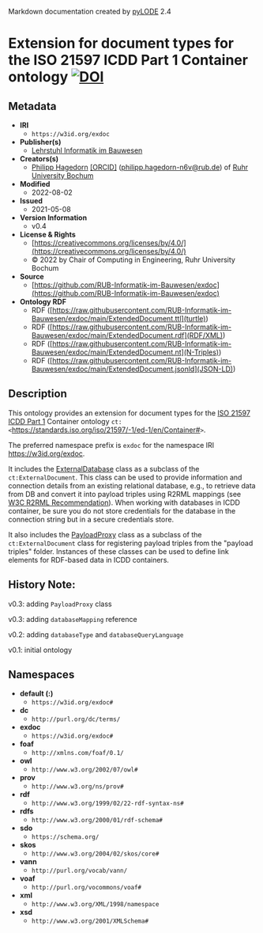 Markdown documentation created by [pyLODE](http://github.com/rdflib/pyLODE) 2.4

# Extension for document types for the ISO 21597 ICDD Part 1 Container ontology [![DOI](https://zenodo.org/badge/DOI/10.5281/zenodo.5903118.svg)](https://doi.org/10.5281/zenodo.5903118) 

## Metadata
* **IRI**
  * `https://w3id.org/exdoc`
* **Publisher(s)**
  * [Lehrstuhl Informatik im Bauwesen](http://www.inf.bi.rub.de)
* **Creators(s)**
  * [Philipp Hagedorn](https://orcid.org/0000-0002-6249-243X)
    [[ORCID]](https://orcid.org/0000-0002-6249-243X)
    (<philipp.hagedorn-n6v@rub.de></a>) of [Ruhr University Bochum](https://www.inf.bi.ruhr-uni-bochum.de/iib/lehrstuhl/mitarbeiter/philipp_hagedorn.html.en)
* **Modified**
  * 2022-08-02
* **Issued**
  * 2021-05-08
* **Version Information**
  * v0.4
* **License &amp; Rights**
  * [https://creativecommons.org/licenses/by/4.0/](https://creativecommons.org/licenses/by/4.0/)
  * &copy; 2022 by Chair of Computing in Engineering, Ruhr University Bochum
* **Source**
  * [https://github.com/RUB-Informatik-im-Bauwesen/exdoc](https://github.com/RUB-Informatik-im-Bauwesen/exdoc)
* **Ontology RDF**
  * RDF ([https://raw.githubusercontent.com/RUB-Informatik-im-Bauwesen/exdoc/main/ExtendedDocument.ttl](turtle))
  * RDF ([https://raw.githubusercontent.com/RUB-Informatik-im-Bauwesen/exdoc/main/ExtendedDocument.rdf](RDF/XML))
  * RDF ([https://raw.githubusercontent.com/RUB-Informatik-im-Bauwesen/exdoc/main/ExtendedDocument.nt](N-Triples))
  * RDF ([https://raw.githubusercontent.com/RUB-Informatik-im-Bauwesen/exdoc/main/ExtendedDocument.jsonld](JSON-LD))

## Description
<p>This ontology provides an extension for document types for the <a href="https://www.iso.org/standard/74389.html">ISO 21597 ICDD Part 1</a>  Container ontology <code>ct: &lt;</code><a href="https://standards.iso.org/iso/21597/-1/ed-1/en/Container.rdf">https://standards.iso.org/iso/21597/-1/ed-1/en/Container#</a><code>&gt;</code>.</p>
<p>The preferred namespace prefix is <code>exdoc</code> for the namespace IRI <a href="https://w3id.org/exdoc">https://w3id.org/exdoc</a>.  </p>
<p>It includes the <a href="#ExternalDatabase">ExternalDatabase</a> class as a subclass of the <code>ct:ExternalDocument</code>. This class can be used to provide information and connection details from an existing relational database, e.g., to retrieve data from DB and convert it into payload triples using R2RML mappings (see <a href="https://www.w3.org/TR/r2rml/">W3C R2RML Recommendation</a>). When working with databases in ICDD container, be sure you do not store credentials for the database in the connection string but in a secure credentials store. </p>
<p>It also includes the <a href="#PayloadProxy">PayloadProxy</a> class as a subclass of the <code>ct:ExternalDocument</code> class for registering payload triples from the "payload triples" folder. Instances of these classes can be used to define link elements for RDF-based data in ICDD containers.</p>

## History Note:
<p>v0.3: adding <code>PayloadProxy</code> class</p>
<p>v0.3: adding <code>databaseMapping</code> reference</p>
<p>v0.2: adding <code>databaseType</code> and <code>databaseQueryLanguage</code></p>
<p>v0.1: initial ontology</p>

## Namespaces
* **default (:)**
  * `https://w3id.org/exdoc#`
* **dc**
  * `http://purl.org/dc/terms/`
* **exdoc**
  * `https://w3id.org/exdoc#`
* **foaf**
  * `http://xmlns.com/foaf/0.1/`
* **owl**
  * `http://www.w3.org/2002/07/owl#`
* **prov**
  * `http://www.w3.org/ns/prov#`
* **rdf**
  * `http://www.w3.org/1999/02/22-rdf-syntax-ns#`
* **rdfs**
  * `http://www.w3.org/2000/01/rdf-schema#`
* **sdo**
  * `https://schema.org/`
* **skos**
  * `http://www.w3.org/2004/02/skos/core#`
* **vann**
  * `http://purl.org/vocab/vann/`
* **voaf**
  * `http://purl.org/vocommons/voaf#`
* **xml**
  * `http://www.w3.org/XML/1998/namespace`
* **xsd**
  * `http://www.w3.org/2001/XMLSchema#`
